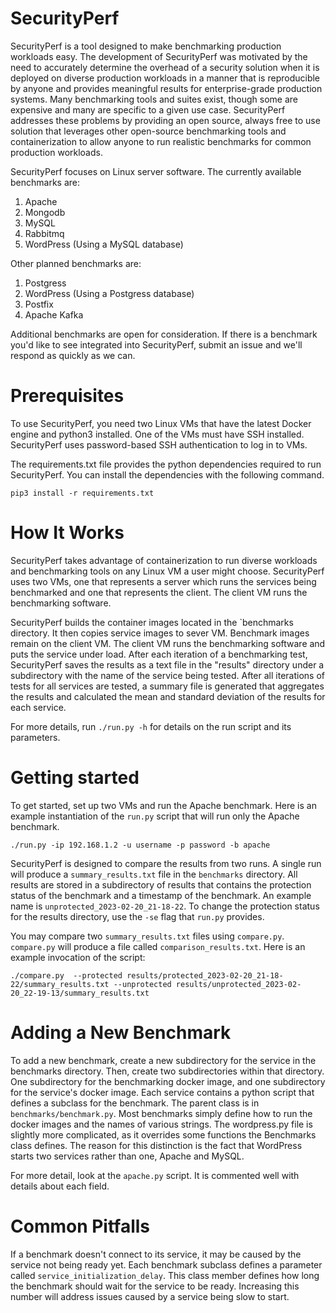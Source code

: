 # SecurityPerf

SecurityPerf is a tool designed to make benchmarking production workloads easy.
The development of SecurityPerf was motivated by the need to accurately determine
the overhead of a security solution when it is deployed on diverse production
workloads in a manner that is reproducible by anyone and provides meaningful results
for enterprise-grade production systems.
Many benchmarking tools and suites exist, though some are expensive
and many are specific to a given use case. SecurityPerf addresses these problems
by providing an open source, always free to use solution that leverages other
open-source benchmarking tools and containerization to allow anyone to run
realistic benchmarks for common production workloads.

SecurityPerf focuses on Linux server software. The currently available benchmarks
are:

1. Apache
2. Mongodb
3. MySQL
4. Rabbitmq
5. WordPress (Using a MySQL database)

Other planned benchmarks are:

1. Postgress
2. WordPress (Using a Postgress database)
3. Postfix
4. Apache Kafka

Additional benchmarks are open for consideration. If there is a benchmark you'd
like to see integrated into SecurityPerf, submit an issue and we'll respond
as quickly as we can.

# Prerequisites

To use SecurityPerf, you need two Linux VMs that have the latest Docker engine
and python3 installed. One of the VMs must have SSH installed. SecurityPerf uses
password-based SSH authentication to log in to VMs.

The requirements.txt file provides the python dependencies
required to run SecurityPerf. You can install the dependencies with the following command.

`pip3 install -r requirements.txt`


# How It Works

SecurityPerf takes advantage of containerization to run diverse workloads and
benchmarking tools on any Linux VM a user might choose. SecurityPerf uses
two VMs, one that represents a server which runs the services being benchmarked
and one that represents the client.
The client VM runs the benchmarking software.

SecurityPerf builds the container images located in the `benchmarks directory.
It then copies service images to sever VM. Benchmark images remain on the
client VM. The client VM runs the benchmarking software and puts the service
under load. After each iteration of a benchmarking test, SecurityPerf saves
the results as a text file in the "results" directory under a subdirectory
with the name of the service being tested. After all iterations of tests
for all services are tested, a summary file is generated that aggregates
the results and calculated the mean and standard deviation of the results
for each service.

For more details, run `./run.py -h` for details on the run script and its
parameters.

# Getting started

To get started, set up two VMs and run the Apache benchmark. Here is an example
instantiation of the `run.py` script that will run only the Apache benchmark.

`./run.py -ip 192.168.1.2 -u username -p password -b apache`

SecurityPerf is designed to compare the results from two runs. A single run
will produce a `summary_results.txt` file in the `benchmarks` directory.
All results are stored in a subdirectory of results that contains the protection
status of the benchmark and a timestamp of the benchmark. An example name is `unprotected_2023-02-20_21-18-22`.
To change the protection status for the results directory, use the `-se` flag
that `run.py` provides.

You may compare two `summary_results.txt` files using `compare.py`. `compare.py`
will produce a file called `comparison_results.txt`. Here is an example
invocation of the script:

`./compare.py  --protected results/protected_2023-02-20_21-18-22/summary_results.txt --unprotected results/unprotected_2023-02-20_22-19-13/summary_results.txt`


# Adding a New Benchmark

To add a new benchmark, create a new subdirectory for the service
in the benchmarks directory. Then, create two subdirectories within that directory.
One subdirectory for the benchmarking docker image, and one subdirectory for
the service's docker image. Each service contains a python script that defines
a subclass for the benchmark. The parent class is in `benchmarks/benchmark.py`.
Most benchmarks simply define how to run the docker images and the names of
various strings. The wordpress.py file is slightly more complicated, as it
overrides some functions the Benchmarks class defines. The reason for this
distinction is the fact that WordPress starts two services rather than one,
Apache and MySQL.

For more detail, look at the `apache.py` script. It is commented well with
details about each field.

# Common Pitfalls

If a benchmark doesn't connect to its service, it may be caused by the service
not being ready yet. Each benchmark subclass defines a parameter called
`service_initialization_delay`. This class member defines how long the benchmark
should wait for the service to be ready. Increasing this number will address
issues caused by a service being slow to start.
